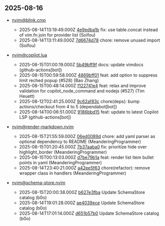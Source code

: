 ## 2025-08-16

* nvim@blink.cmp
  - 2025-08-14T13:19:49.000Z [4e9edba1b](https://github.com/Saghen/blink.cmp/commit/4e9edba1b1cef1585cc65e54287229e5d34e4df8) fix: use table.concat instead of vim.fn.join for provider list (Soifou)
  - 2025-08-14T13:11:49.000Z [7d6674d78](https://github.com/Saghen/blink.cmp/commit/7d6674d789d4023f693d9ae9117705b6b11100e6) chore: remove unused import (Soifou)

* nvim@copilot.lua
  - 2025-08-15T01:00:19.000Z [5b49bff9f](https://github.com/zbirenbaum/copilot.lua/commit/5b49bff9fa85a60a7b181b870eae212ec910f1aa) docs: update vimdocs (github-actions[bot])
  - 2025-08-15T00:59:58.000Z [4869bff01](https://github.com/zbirenbaum/copilot.lua/commit/4869bff01618750d9f15bc9868234e9a400f88b2) feat: add option to suppress limit reched popup (#528) (Bao Zhang)
  - 2025-08-15T00:48:14.000Z [f122741e4](https://github.com/zbirenbaum/copilot.lua/commit/f122741e4cd38d0a99b8c5250a71d442d52bdd6f) feat: relax and improve validation for copilot_node_command and nodejs (#527) (Tim Heuett)
  - 2025-08-12T02:41:25.000Z [9c62af83c](https://github.com/zbirenbaum/copilot.lua/commit/9c62af83cadc94970f5bd3fea20486d37bfef14f) chore(deps): bump actions/checkout from 4 to 5 (dependabot[bot])
  - 2025-08-14T00:06:51.000Z [9186bbd15](https://github.com/zbirenbaum/copilot.lua/commit/9186bbd15cb537fda004b82517fe157fb9d7b24e) feat: update to latest Copilot LSP (github-actions[bot])

* nvim@render-markdown.nvim
  - 2025-08-15T21:55:59.000Z [06ed0089d](https://github.com/MeanderingProgrammer/render-markdown.nvim/commit/06ed0089de45fc4836f3865f9b59410a132ed1e6) chore: add yaml parser as optional dependency to README (MeanderingProgrammer)
  - 2025-08-15T01:20:45.000Z [7b37aaba0](https://github.com/MeanderingProgrammer/render-markdown.nvim/commit/7b37aaba005df5744fc7a6bd4225983576b2a950) fix: prioritize hide over highlight_border (MeanderingProgrammer)
  - 2025-08-15T00:13:03.000Z [d7be79b1a](https://github.com/MeanderingProgrammer/render-markdown.nvim/commit/d7be79b1a006a2afd9945b5d48d3f1f3ce41ce69) feat: render list item bullet points in yaml (MeanderingProgrammer)
  - 2025-08-14T23:40:21.000Z [a42ee5f63](https://github.com/MeanderingProgrammer/render-markdown.nvim/commit/a42ee5f63a486741dc46409c192937aad9292200) chore(refactor): remove wrapper class in handlers (MeanderingProgrammer)

* nvim@schema-store.nvim
  - 2025-08-15T20:00:38.000Z [b627e3fba](https://github.com/b0o/SchemaStore.nvim/commit/b627e3fbad4fed4adc75d35988effbd6ce93b7b4) Update SchemaStore catalog (b0o)
  - 2025-08-14T19:01:28.000Z [ae4039ece](https://github.com/b0o/SchemaStore.nvim/commit/ae4039eceaeda147a91b6b26e4fb4a2ca16bb503) Update SchemaStore catalog (b0o)
  - 2025-08-14T17:01:14.000Z [d651b57b0](https://github.com/b0o/SchemaStore.nvim/commit/d651b57b0437317ddffabde20d8889f355c98949) Update SchemaStore catalog (b0o)